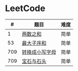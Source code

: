 # LeetCode
#|题目|难度
---|---|---
1|[两数之和](http://www.cnblogs.com/wupeixuan/p/8825617.html)|简单
53|[最大子序和](http://www.cnblogs.com/wupeixuan/p/8721518.html)|简单
709|[转换成小写字母](https://www.cnblogs.com/wupeixuan/p/9541259.html)|简单
709|[宝石与石头](https://www.cnblogs.com/wupeixuan/p/9541094.html)|简单


